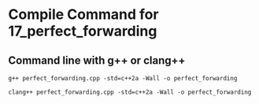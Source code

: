 # Compile Command for 17_perfect_forwarding

## Command line with g++ or clang++

```shell
g++ perfect_forwarding.cpp -std=c++2a -Wall -o perfect_forwarding

clang++ perfect_forwarding.cpp -std=c++2a -Wall -o perfect_forwarding
```
